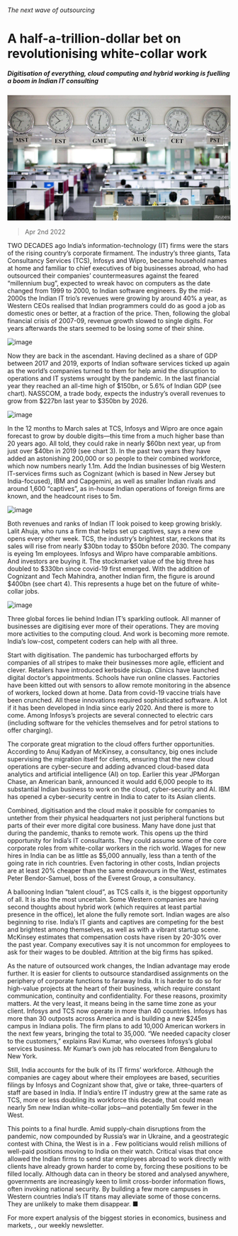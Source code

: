 ###### The next wave of outsourcing

# A half-a-trillion-dollar bet on revolutionising white-collar work 

##### Digitisation of everything, cloud computing and hybrid working is fuelling a boom in Indian IT consulting 

![image](images/20220402_wbp502.jpg) 

> Apr 2nd 2022 

TWO DECADES ago India’s information-technology (IT) firms were the stars of the rising country’s corporate firmament. The industry’s three giants, Tata Consultancy Services (TCS), Infosys and Wipro, became household names at home and familiar to chief executives of big businesses abroad, who had outsourced their companies’ countermeasures against the feared “millennium bug”, expected to wreak havoc on computers as the date changed from 1999 to 2000, to Indian software engineers. By the mid-2000s the Indian IT trio’s revenues were growing by around 40% a year, as Western CEOs realised that Indian programmers could do as good a job as domestic ones or better, at a fraction of the price. Then, following the global financial crisis of 2007-09, revenue growth slowed to single digits. For years afterwards the stars seemed to be losing some of their shine.

![image](images/20220402_WBC768_0.png) 


Now they are back in the ascendant. Having declined as a share of GDP between 2017 and 2019, exports of Indian software services ticked up again as the world’s companies turned to them for help amid the disruption to operations and IT systems wrought by the pandemic. In the last financial year they reached an all-time high of $150bn, or 5.6% of Indian GDP (see chart). NASSCOM, a trade body, expects the industry’s overall revenues to grow from $227bn last year to $350bn by 2026.

![image](images/20220402_WBC769_0.png) 


In the 12 months to March sales at TCS, Infosys and Wipro are once again forecast to grow by double digits—this time from a much higher base than 20 years ago. All told, they could rake in nearly $60bn next year, up from just over $40bn in 2019 (see chart 3). In the past two years they have added an astonishing 200,000 or so people to their combined workforce, which now numbers nearly 1.1m. Add the Indian businesses of big Western IT-services firms such as Cognizant (which is based in New Jersey but India-focused), IBM and Capgemini, as well as smaller Indian rivals and around 1,600 “captives”, as in-house Indian operations of foreign firms are known, and the headcount rises to 5m.


![image](images/20220402_WBC770_0.png) 


Both revenues and ranks of Indian IT look poised to keep growing briskly. Lalit Ahuja, who runs a firm that helps set up captives, says a new one opens every other week. TCS, the industry’s brightest star, reckons that its sales will rise from nearly $30bn today to $50bn before 2030. The company is eyeing 1m employees. Infosys and Wipro have comparable ambitions. And investors are buying it. The stockmarket value of the big three has doubled to $330bn since covid-19 first emerged. With the addition of Cognizant and Tech Mahindra, another Indian firm, the figure is around $400bn (see chart 4). This represents a huge bet on the future of white-collar jobs.

![image](images/20220402_WBC767_0.png) 


Three global forces lie behind Indian IT’s sparkling outlook. All manner of businesses are digitising ever more of their operations. They are moving more activities to the computing cloud. And work is becoming more remote. India’s low-cost, competent coders can help with all three.

Start with digitisation. The pandemic has turbocharged efforts by companies of all stripes to make their businesses more agile, efficient and clever. Retailers have introduced kerbside pickup. Clinics have launched digital doctor’s appointments. Schools have run online classes. Factories have been kitted out with sensors to allow remote monitoring in the absence of workers, locked down at home. Data from covid-19 vaccine trials have been crunched. All these innovations required sophisticated software. A lot if it has been developed in India since early 2020. And there is more to come. Among Infosys’s projects are several connected to electric cars (including software for the vehicles themselves and for petrol stations to offer charging).

The corporate great migration to the cloud offers further opportunities. According to Anuj Kadyan of McKinsey, a consultancy, big ones include supervising the migration itself for clients, ensuring that the new cloud operations are cyber-secure and adding advanced cloud-based data analytics and artificial intelligence (AI) on top. Earlier this year JPMorgan Chase, an American bank, announced it would add 6,000 people to its substantial Indian business to work on the cloud, cyber-security and AI. IBM has opened a cyber-security centre in India to cater to its Asian clients.

Combined, digitisation and the cloud make it possible for companies to untether from their physical headquarters not just peripheral functions but parts of their ever more digital core business. Many have done just that during the pandemic, thanks to remote work. This opens up the third opportunity for India’s IT consultants. They could assume some of the core corporate roles from white-collar workers in the rich world. Wages for new hires in India can be as little as $5,000 annually, less than a tenth of the going rate in rich countries. Even factoring in other costs, Indian projects are at least 20% cheaper than the same endeavours in the West, estimates Peter Bendor-Samuel, boss of the Everest Group, a consultancy.

A ballooning Indian “talent cloud”, as TCS calls it, is the biggest opportunity of all. It is also the most uncertain. Some Western companies are having second thoughts about hybrid work (which requires at least partial presence in the office), let alone the fully remote sort. Indian wages are also beginning to rise. India’s IT giants and captives are competing for the best and brightest among themselves, as well as with a vibrant startup scene. McKinsey estimates that compensation costs have risen by 20-30% over the past year. Company executives say it is not uncommon for employees to ask for their wages to be doubled. Attrition at the big firms has spiked.

As the nature of outsourced work changes, the Indian advantage may erode further. It is easier for clients to outsource standardised assignments on the periphery of corporate functions to faraway India. It is harder to do so for high-value projects at the heart of their business, which require constant communication, continuity and confidentiality. For these reasons, proximity matters. At the very least, it means being in the same time zone as your client. Infosys and TCS now operate in more than 40 countries. Infosys has more than 30 outposts across America and is building a new $245m campus in Indiana polis. The firm plans to add 10,000 American workers in the next few years, bringing the total to 35,000. “We needed capacity closer to the customers,” explains Ravi Kumar, who oversees Infosys’s global services business. Mr Kumar’s own job has relocated from Bengaluru to New York.

Still, India accounts for the bulk of its IT firms’ workforce. Although the companies are cagey about where their employees are based, securities filings by Infosys and Cognizant show that, give or take, three-quarters of staff are based in India. If India’s entire IT industry grew at the same rate as TCS, more or less doubling its workforce this decade, that could mean nearly 5m new Indian white-collar jobs—and potentially 5m fewer in the West.

This points to a final hurdle. Amid supply-chain disruptions from the pandemic, now compounded by Russia’s war in Ukraine, and a geostrategic contest with China, the West is in a . Few politicians would relish millions of well-paid positions moving to India on their watch. Critical visas that once allowed the Indian firms to send star employees abroad to work directly with clients have already grown harder to come by, forcing these positions to be filled locally. Although data can in theory be stored and analysed anywhere, governments are increasingly keen to limit cross-border information flows, often invoking national security. By building a few more campuses in Western countries India’s IT titans may alleviate some of those concerns. They are unlikely to make them disappear. ■

For more expert analysis of the biggest stories in economics, business and markets, , our weekly newsletter.

